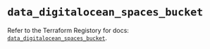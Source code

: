# `data_digitalocean_spaces_bucket`

Refer to the Terraform Registory for docs: [`data_digitalocean_spaces_bucket`](https://www.terraform.io/docs/providers/digitalocean/d/spaces_bucket).
